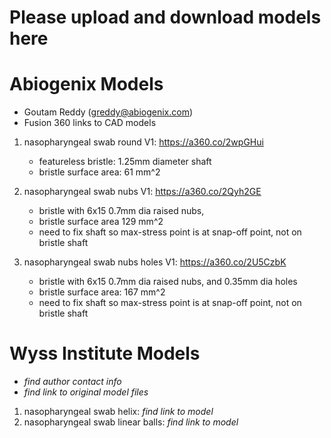 # Please upload and download models here

# Abiogenix Models
- Goutam Reddy (greddy@abiogenix.com)
- Fusion 360 links to CAD models

1) nasopharyngeal swab round V1:  https://a360.co/2wpGHui
   - featureless bristle: 1.25mm diameter shaft
   - bristle surface area: 61 mm^2

2) nasopharyngeal swab nubs V1:  https://a360.co/2Qyh2GE
   - bristle with 6x15 0.7mm dia raised nubs,
   - bristle surface area 129 mm^2
   - need to fix shaft so max-stress point is at snap-off point, not on bristle shaft
   
3) nasopharyngeal swab nubs holes V1: https://a360.co/2U5CzbK
   - bristle with 6x15 0.7mm dia raised nubs, and 0.35mm dia holes
   - bristle surface area: 167 mm^2
   - need to fix shaft so max-stress point is at snap-off point, not on bristle shaft


# Wyss Institute Models
- *find author contact info*
- *find link to original model files*
1) nasopharyngeal swab helix: *find link to model*
2) nasopharyngeal swab linear balls: *find link to model* 

